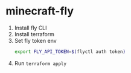 # minecraft-fly

1. Install fly CLI
2. Install terraform
3. Set fly token env
   ```zsh
   export FLY_API_TOKEN=$(flyctl auth token)
   ```
4. Run `terraform apply`
